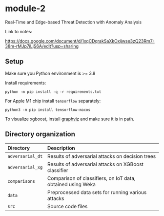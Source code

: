 # module-2

Real-Time and Edge-based Threat Detection with Anomaly Analysis

Link to notes:

<https://docs.google.com/document/d/1xqCDqrakSaXkOxijwse3zQ23Rm7-38m-rMJp7iLjS6A/edit?usp=sharing>

## Setup

Make sure you Python environment is >= 3.8

Install requirements:

```
python -m pip install -q -r requirements.txt
```

For Apple M1 chip install `tensorflow` separately:

```
python3 -m pip install tensorflow-macos
```

To visualize xgboost, install [graphviz](https://graphviz.org/) and make sure it is in path.

## Directory organization

| Directory        | Description                                                 |
|:-----------------|:------------------------------------------------------------|
| `adversarial_dt` | Results of adversarial attacks on decision trees            |
| `adversarial_xg` | Results of adversarial attacks on XGBoost classifier        |
| `comparisons`    | Comparison of classifiers, on IoT data, obtained using Weka |
| `data`           | Preprocessed data sets for running various attacks          |
| `src`            | Source code files                                           |
